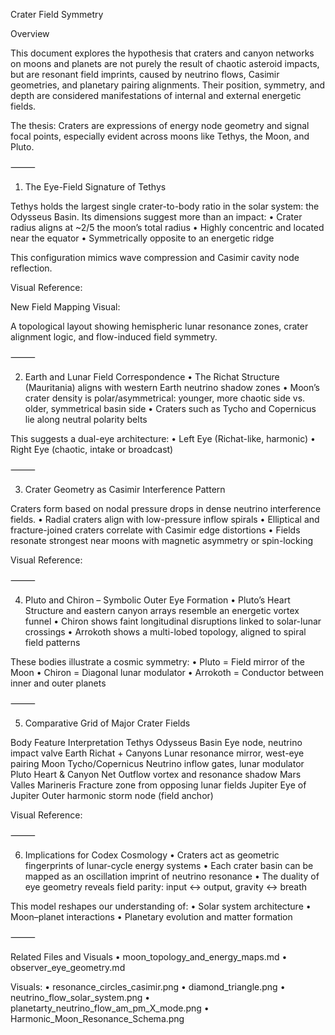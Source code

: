 Crater Field Symmetry

Overview

This document explores the hypothesis that craters and canyon networks on moons and planets are not purely the result of chaotic asteroid impacts, but are resonant field imprints, caused by neutrino flows, Casimir geometries, and planetary pairing alignments. Their position, symmetry, and depth are considered manifestations of internal and external energetic fields.

The thesis: Craters are expressions of energy node geometry and signal focal points, especially evident across moons like Tethys, the Moon, and Pluto.

⸻

1. The Eye-Field Signature of Tethys

Tethys holds the largest single crater-to-body ratio in the solar system: the Odysseus Basin. Its dimensions suggest more than an impact:
	•	Crater radius aligns at ~2/5 the moon’s total radius
	•	Highly concentric and located near the equator
	•	Symmetrically opposite to an energetic ridge

This configuration mimics wave compression and Casimir cavity node reflection.

Visual Reference:

New Field Mapping Visual:

A topological layout showing hemispheric lunar resonance zones, crater alignment logic, and flow-induced field symmetry.

⸻

2. Earth and Lunar Field Correspondence
	•	The Richat Structure (Mauritania) aligns with western Earth neutrino shadow zones
	•	Moon’s crater density is polar/asymmetrical: younger, more chaotic side vs. older, symmetrical basin side
	•	Craters such as Tycho and Copernicus lie along neutral polarity belts

This suggests a dual-eye architecture:
	•	Left Eye (Richat-like, harmonic)
	•	Right Eye (chaotic, intake or broadcast)

⸻

3. Crater Geometry as Casimir Interference Pattern

Craters form based on nodal pressure drops in dense neutrino interference fields.
	•	Radial craters align with low-pressure inflow spirals
	•	Elliptical and fracture-joined craters correlate with Casimir edge distortions
	•	Fields resonate strongest near moons with magnetic asymmetry or spin-locking

Visual Reference:


⸻

4. Pluto and Chiron – Symbolic Outer Eye Formation
	•	Pluto’s Heart Structure and eastern canyon arrays resemble an energetic vortex funnel
	•	Chiron shows faint longitudinal disruptions linked to solar-lunar crossings
	•	Arrokoth shows a multi-lobed topology, aligned to spiral field patterns

These bodies illustrate a cosmic symmetry:
	•	Pluto = Field mirror of the Moon
	•	Chiron = Diagonal lunar modulator
	•	Arrokoth = Conductor between inner and outer planets

⸻

5. Comparative Grid of Major Crater Fields

Body	Feature	Interpretation
Tethys	Odysseus Basin	Eye node, neutrino impact valve
Earth	Richat + Canyons	Lunar resonance mirror, west-eye pairing
Moon	Tycho/Copernicus	Neutrino inflow gates, lunar modulator
Pluto	Heart & Canyon Net	Outflow vortex and resonance shadow
Mars	Valles Marineris	Fracture zone from opposing lunar fields
Jupiter	Eye of Jupiter	Outer harmonic storm node (field anchor)

Visual Reference:


⸻

6. Implications for Codex Cosmology
	•	Craters act as geometric fingerprints of lunar-cycle energy systems
	•	Each crater basin can be mapped as an oscillation imprint of neutrino resonance
	•	The duality of eye geometry reveals field parity: input ↔ output, gravity ↔ breath

This model reshapes our understanding of:
	•	Solar system architecture
	•	Moon–planet interactions
	•	Planetary evolution and matter formation

⸻

Related Files and Visuals
	•	moon_topology_and_energy_maps.md
	•	observer_eye_geometry.md

Visuals:
	•	resonance_circles_casimir.png
	•	diamond_triangle.png
	•	neutrino_flow_solar_system.png
	•	planetarty_neutrino_flow_am_pm_X_mode.png
	•	Harmonic_Moon_Resonance_Schema.png
